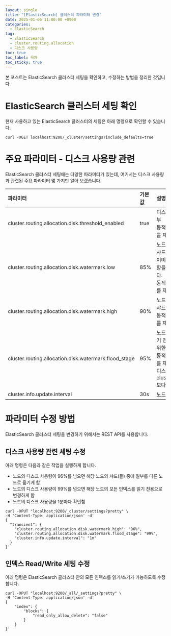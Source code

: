 ```yaml
---
layout: single
title: "[ElasticSearch] 클러스터 파라미터 변경"
date: 2025-01-06 11:00:00 +0900
categories: 
  - ElasticSearch
tag: 
  - ElasticSearch
  - cluster.routing.allocation
  - 디스크 사용량
toc: true
toc_label: 목차
toc_sticky: true
---
```


본 포스트는 ElasticSearch 클러스터 세팅을 확인하고, 수정하는 방법을 정리한 것입니다.

# ElasticSearch 클러스터 세팅 확인

현재 사용하고 있는 ElasticSearch 클러스터의 세팅은 아래 명령으로 확인할 수 있습니다.

```
curl -XGET localhost:9200/_cluster/settings?include_defaults=true
```

# 주요 파라미터 - 디스크 사용량 관련

ElasticSearch 클러스터 세팅에는 다양한 파라미터가 있는데, 여기서는 디스크 사용량과 관련된 주요 파라미터 몇 가지만 알아 보겠습니다. 

| 파라미터 | 기본 값 | 설명 |
|:---|:---|:---|
| cluster.routing.allocation.disk.threshold_enabled	 | true | 디스크 사용량을 기반으로 샤드 할당을 관리할지 여부 <br> 동적으로 적용되는 설정으로 변경시 ElasticSearch를 재시작하지 않아도 됩니다. |
| cluster.routing.allocation.disk.watermark.low	 | 85% | 노드의 디스크사용량이 85%를 넘으면 해당 노드에 샤드를 할당하지 않습니다. <br> 이미 생성된 인덱스나 새로 생성되는 인덱스에는 영향을 주지 못 하지만, 복제본 생성에는 영향을 줍니다. <br> 동적으로 적용되는 설정으로 변경시 ElasticSearch를 재시작하지 않아도 됩니다. |
| cluster.routing.allocation.disk.watermark.high	| 90% | 노드의 디스크사용량이 90%가 넘으면 해당 노드의 샤드를 다른 노드로 옮기려고 합니다. <br> 동적으로 적용되는 설정으로 변경시 ElasticSearch를 재시작하지 않아도 됩니다. |
| cluster.routing.allocation.disk.watermark.flood_stage	| 95% | 노드의 디스크샤용량이 95%를 넘으면 인덱스를 읽기 전용으로 변경합니다. (디스크 공간 부족을 막기 위한 최후의 수단) <br> 동적으로 적용되는 설정으로 변경시 ElasticSearch를 재시작하지 않아도 됩니다. <br> 디스크 사용량이 cluster.routing.allocation.disk.watermark.high 보다 낮아지면 자동으로 해제됩니다. |
| cluster.info.update.interval	| 30s | 노드의 디스크 사용량 점검 주기 |

# 파라미터 수정 방법

ElasticSearch 클러스터 세팅을 변경하기 위해서는 REST API를 사용합니다.

## 디스크 사용량 관련 세팅 수정

아래 명령은 다음과 같은 작업을 실행하게 합니다.
* 노드의 디스크 사용량이 96%를 넘으면 해당 노드의 샤드(들) 중에 일부를 다른 노드로 옮기게 함
* 노드의 디스크 사용량이 99%를 넘으면 해당 노드의 모든 인덱스를 읽기 전용으로 변경하게 함
* 노드의 디스크 사용량을 1분마다 확인함

```
curl -XPUT "localhost:9200/_cluster/settings?pretty" \
-H 'Content-Type: application/json' -d'
{
  "transient": {
    "cluster.routing.allocation.disk.watermark.high": "96%",
    "cluster.routing.allocation.disk.watermark.flood_stage": "99%",
    "cluster.info.update.interval": "1m"
  }
}'
```

## 인덱스 Read/Write 세팅 수정

아래 명령은 ElasticSearch 클러스터 안의 모든 인덱스를 읽기/쓰기가 가능하도록 수정합니다. 

```
curl -XPUT "localhost:9200/_all/_settings?pretty" \
-H 'Content-Type: application/json' -d'
{
    "index": {
        "blocks": {
            "read_only_allow_delete": "false"
        }
    }
}'
```
